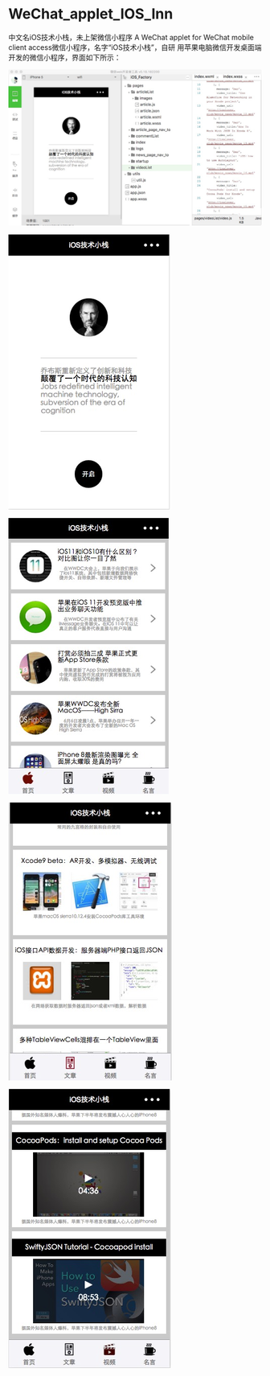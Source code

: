# WeChat_applet_IOS_Inn
中文名iOS技术小栈，未上架微信小程序
A WeChat applet for WeChat mobile client access微信小程序，名字“iOS技术小栈”，自研
用苹果电脑微信开发桌面端开发的微信小程序，界面如下所示：

![image](https://github.com/feibaichen/WeChat_applet_IOS_Inn/blob/master/short_cut/1.jpg)

![image](https://github.com/feibaichen/WeChat_applet_IOS_Inn/blob/master/short_cut/2.jpg)

![image](https://github.com/feibaichen/WeChat_applet_IOS_Inn/blob/master/short_cut/3.jpg)

![image](https://github.com/feibaichen/WeChat_applet_IOS_Inn/blob/master/short_cut/4.jpg)

![image](https://github.com/feibaichen/WeChat_applet_IOS_Inn/blob/master/short_cut/5.jpg)
